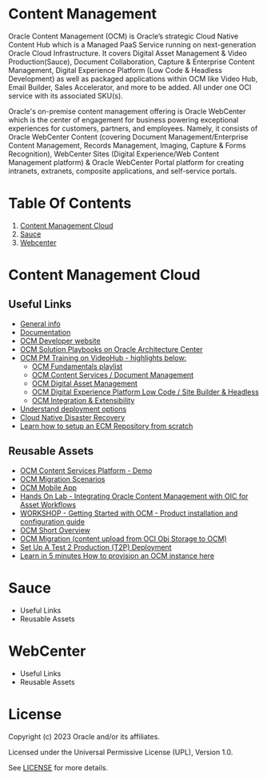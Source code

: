 # Content Management

Oracle Content Management (OCM) is Oracle’s strategic Cloud Native Content Hub which is a Managed PaaS Service running on next-generation Oracle Cloud Infrastructure. It covers Digital Asset Management & Video Production(Sauce), Document Collaboration, Capture & Enterprise Content Management, Digital Experience Platform (Low Code & Headless Development) as well as packaged applications within OCM like Video Hub, Email Builder, Sales Accelerator, and more to be added. All under one OCI service with its associated SKU(s).

Oracle's on-premise content management offering is Oracle WebCenter which is the center of engagement for business powering exceptional experiences for customers, partners, and employees. Namely, it consists of Oracle WebCenter Content (covering Document Management/Enterprise Content Management, Records Management, Imaging, Capture & Forms Recognition), WebCenter Sites (Digital Experience/Web Content Management platform) & Oracle WebCenter Portal platform for creating intranets, extranets, composite applications, and self-service portals.

# Table Of Contents

1. [Content Management Cloud](#content-management-cloud)
2. [Sauce](sauce)
3. [Webcenter](#webcenter)

# Content Management Cloud

## Useful Links

- [General info](http://oracle.com/content-management/)
- [Documentation](https://docs.oracle.com/en/cloud/paas/content-cloud/index.html/)
- [OCM Developer website](https://developer.oracle.com/technologies/content-management.html/)
- [OCM Solution Playbooks on Oracle Architecture Center](https://docs.oracle.com/solutions/?q=&cType=reference-architectures%2Csolution-playbook%2Cbuilt-deployed&product=Content%20Management&sort=date-desc&lang=en/)
- [OCM PM Training on VideoHub - highlights below:](https://videohub.oracle.com/channel/Oracle%2BContent%2BManagement%2B%2528OCM%2529%2BTraining/167233142)
    - [OCM Fundamentals playlist](https://videohub.oracle.com/playlist/dedicated/167233142/1_qfyi6b02/)
    - [OCM Content Services / Document Management](https://videohub.oracle.com/playlist/dedicated/167233142/1_7up05717/)
    - [OCM Digital Asset Management](https://videohub.oracle.com/playlist/dedicated/167233142/1_kf36lrld/)
    - [OCM Digital Experience Platform Low Code / Site Builder & Headless](https://videohub.oracle.com/playlist/dedicated/167233142/1_bgzwwzgp)
    - [OCM Integration & Extensibility](https://videohub.oracle.com/playlist/dedicated/167233142/1_029312og/)
- [Understand deployment options](https://docs.oracle.com/en/cloud/paas/content-cloud/administer/understand-your-deployment-architecture-options.html#GUID-5A4B5098-5E15-448F-91D6-FE05F4ED15DA)
- [Cloud Native Disaster Recovery](https://docs.oracle.com/en/cloud/paas/content-cloud/administer/understand-your-deployment-architecture-options.html#GUID-84E5932D-9EBC-46F9-A243-5FA45BCA8579)
- [Learn how to setup an ECM Repository from scratch](https://docs.oracle.com/en/cloud/paas/content-cloud/content-capture-engineering/index.html#introduction)


## Reusable Assets

- [OCM Content Services Platform - Demo](https://oradocs.oracle.com/documents/link/LD9EACB2490BA46797649C0D96D3B311D4212F9101F5/fileview/DDDA4CC6DE7D215E5A79E8C90C0E149B8D222E2F76FF/_OCM_Content_Services_Platform_DemoV1.mov)
- [OCM Migration Scenarios](https://oradocs.oracle.com/documents/fileview/DB58198D8D155F4DEC37741173DFD5813990E3B89840/_OCM_Identifyig_mygration_scenarios.pdf)
- [OCM Mobile App](https://oradocs-prodapp.cec.ocp.oraclecloud.com/documents/link/LD319DB90CA9BAB03144448FDE940B84E0994B3B6B0B/fileview/DE42DB1C4DC19901DA9343F39EBE9D5D16A5C1D7E227/_OCM_Mobile_App_Demo.mp4)
- [Hands On Lab - Integrating Oracle Content Management with OIC for Asset Workflows](https://oradocs.oracle.com/documents/link/LD73029C5432B4AF40E1AFC3CE4DA598BB808D290916/fileview/DD578F1455FD68871B2C2796A12FD275343F68D47ADC/_Integrating_OCM_with_OIC_for_Asset_Workflows_.pdf)
- [WORKSHOP - Getting Started with OCM - Product installation and configuration guide](https://oradocs.oracle.com/documents/link/LD51003AFBD52A114ABDF275C6D92DCB14C4F2067473/fileview/DA2B9F5E068DCCBC5A92A914F69904189E44B58DBB77/_OCM_Service_Provisioning_Workshop.pdf)
- [OCM Short Overview ](https://oradocs-prodapp.cec.ocp.oraclecloud.com/documents/link/LDD80549E799553C3DDDCF8678E9865D1F7A0FC667CB/fileview/D4DE14CAC6AAE699D911EB5D37885AE07A35E5AFDA02/_OCM_OVERVIEW_OCT222.pptx)
- [OCM Migration (content upload from OCI Obj Storage to OCM) ](https://oradocs.oracle.com/documents/link/LFB6FBE4EFB39DE6B12683D19FCC3F6992A695726E79/folder/FFE0713DBE32F4AF6A0C6BAFEDD551FEC60DED66A099/_Content_Management)
- [Set Up A Test 2 Production (T2P) Deployment](https://docs.oracle.com/en/cloud/paas/content-cloud/administer/set-test-production-t2p-deployment.html#GUID-35087199-8AEC-403A-934B-6D85E771B330)
- [Learn in 5 minutes How to provision an OCM instance here](https://www.youtube.com/watch?v=v46zEhUYEQs/)

# Sauce

- Useful Links
- Reusable Assets

# WebCenter

- Useful Links
- Reusable Assets

# License

Copyright (c) 2023 Oracle and/or its affiliates.

Licensed under the Universal Permissive License (UPL), Version 1.0.

See [LICENSE](https://github.com/oracle-devrel/technology-engineering/blob/folder-structure/LICENSE) for more details.
